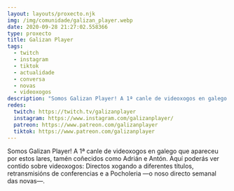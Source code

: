 ```yaml
---
layout: layouts/proxecto.njk
img: /img/comunidade/galizan_player.webp
date: 2020-09-28 21:27:02.558366
type: proxecto
title: Galizan Player
tags:
  - twitch
  - instagram
  - tiktok
  - actualidade
  - conversa
  - novas
  - videoxogos
description: "Somos Galizan Player! A 1ª canle de videoxogos en galego que apareceu por estos lares, tamén coñecidos como Adrián e Antón. Aquí poderás ver contido sobre videoxogos: Directos xogando a diferentes títulos, retransmisións de conferencias e a Pocholeria —o noso directo semanal das novas—."
redes:
  twitch: https://twitch.tv/galizanplayer
  instagram: https://www.instagram.com/galizanplayer/
  patreon: https://www.patreon.com/galizanplayer
  tiktok: https://www.patreon.com/galizanplayer
---
```

Somos Galizan Player! A 1ª canle de videoxogos en galego que apareceu por estos lares, tamén coñecidos como Adrián e Antón. Aquí poderás ver contido sobre videoxogos: Directos xogando a diferentes títulos, retransmisións de conferencias e a Pocholeria —o noso directo semanal das novas—.